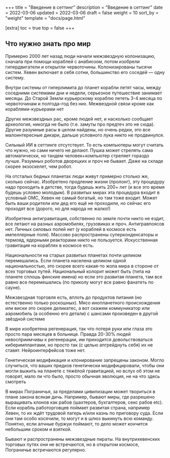 +++
title = "Введение в сеттинг"
description = "Введение в сеттинг"
date = 2022-03-06
updated = 2022-03-06
draft = false
weight = 10
sort_by = "weight"
template = "docs/page.html"

[extra]
toc = true
top = false
+++

## Что нужно знать про мир
Примерно 2000 лет назад люди начали межзвездную колонизацию, сначала при помощи кораблей с анабиозом, потом изобрели гипердвигатели и открытли червоточины. Колонизированы тысячи систем. Хевен включает в себя сотни, большинство его соседей — одну систему.

Внутри системы от гиперлимита до планет корабли летят часы, между соседними системами дни и недели, серьезное путешествие занимает месяцы. До Старой Земли курьерскому кораблю лететь 3-4 месяца по червоточинам и полгода-год без них. Межвездной связи кроме как кораблями-курьерами нет

Других межзвездных рас, кроме людей нет, и насколько сообщает археология, никогда не было (т.е. замуты про предтеч это не сюда). Другие разумные расы в целом найдены, но очень редки, это все малоинтересные дикари, дальше условного лука никто не продвинулся.

Сильный ИИ в сеттинге отсутствует. То есть компьютеры могут считать что нужно, но сами ничего не делают. Пушка может стрелять сама автоматически, но тандем человек+компьютер стреляет гораздо лучше. Разумных роботов дворецких и проч не бывает. Даже на складе скорее экзоскелет, чем робот.

На отсталых бедных планетах люди живут примерно столько же, сколько сейчас. Изобретено продление жизни (пролонг), эту процедуру надо проходить в детстве, тогда будешь жить 200+ лет (и все это время будешь условно молодым). В развитых мирах эта процедура входит в условный ОМС, Хевен не самый богатый, но там тоже входит. Может быть ваши родители или дед его ещё не проходили, но сейчас его проходят все (дорого, но для народа не жалко!)

Изобретена антигравитация, собственно по земле почти никто не ездит, все летают на разных аэромобилях, грузовиках и проч. Антигравпоясов нет. Личных силовых полей нет (у кораблей в космосе есть импеллерные поля). Массово распространены суперконденсаторы и термояд, ядерными реакторами никто не пользуется.
Искусственная гравитация на кораблях в космосе есть.

Национальности на старых развитых планетах почти целиком перемешались. Если планета населена целиком одной национальностью, это скорее всего какая-то жопа мира в стороне от всех торговых путей. Национальный колорит может быть (типа на планете сплошь финские имена) но если это развитая планета, там все равно все перемешались (по приколу могут все равно фанатеть по сауне).

Межзвездная торговля есть, вплоть до продуктов питания (но естественно только роскошных). Мясо инопланетного происхождения или виски это скорее деликатес, а вот скажем коммуникатор или аэромобиль (а особенно его детали) с шансами произведен в другой звёздной системе

В мире изобретена регенерация, так что потеря руки или глаза это просто пара месяцев в больнице. Правда 20-30% людей невосприимчивы к регенерации, им приходится довольствоваться киберимплантами, но просто так (с целью апгрейднуть себя) их не ставят. Нейроинтерфейсов тоже нет.

Генетическая модификация и клонирование запрещены законом. Могло случиться, что ваших предков генетически модифицировали, чтобы они могли выжить на планете с тяжёлой гравитацией, но вслух об этом не говорят, мало ли что было, просто обычная эволюция, не на что здесь смотреть

В мирах Пограничья, за пределами цивилизации может твориться в плане закона всякая дичь. Например, бывают миры, где разрешено выращивать клонов как рабов (шахтеров, бухгалтеров, секс рабов etc).
Если корабль работорговцев поймает развитая страна, например Хевен, то их ждёт трудовой лагерь и/или казнь по приговору суда. Если они там особо косячили, то могут и в шлюз выкинуть всю команду. 
Понятно, если алчные буржуи поймают, то дело может кончится небольшим сроком и взяткой.

Бывают и распространены межзвездные пираты. На внутрихевенских торговых путях они не встречаются, но в открытом космосе, Пограничье встречаются регулярно.
